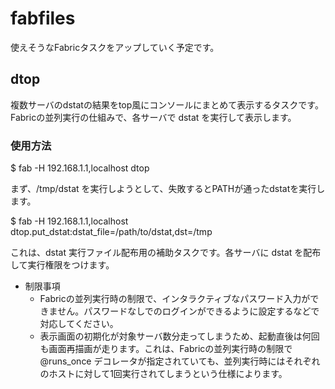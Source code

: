 fabfiles
========

使えそうなFabricタスクをアップしていく予定です。


## dtop

複数サーバのdstatの結果をtop風にコンソールにまとめて表示するタスクです。
Fabricの並列実行の仕組みで、各サーバで dstat を実行して表示します。

### 使用方法

$ fab -H 192.168.1.1,localhost dtop

まず、/tmp/dstat を実行しようとして、失敗するとPATHが通ったdstatを実行します。

$ fab -H 192.168.1.1,localhost dtop.put_dstat:dstat_file=/path/to/dstat,dst=/tmp

これは、dstat 実行ファイル配布用の補助タスクです。各サーバに dstat を配布して実行権限をつけます。

* 制限事項
    * Fabricの並列実行時の制限で、インタラクティブなパスワード入力ができません。パスワードなしでのログインができるように設定するなどで対応してください。
    * 表示画面の初期化が対象サーバ数分走ってしまうため、起動直後は何回も画面再描画が走ります。これは、Fabricの並列実行時の制限で @runs_once デコレータが指定されていても、並列実行時にはそれぞれのホストに対して1回実行されてしまうという仕様によります。
